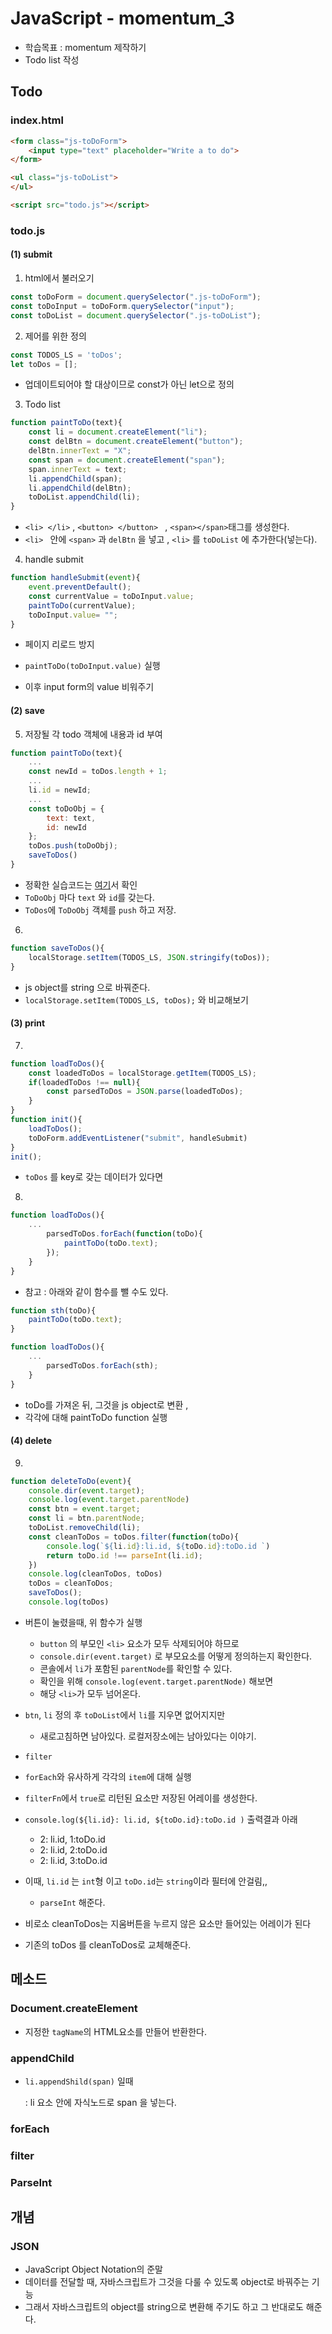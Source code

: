 # JavaScript - momentum_3

- 학습목표 : momentum 제작하기
- Todo list 작성



##   Todo

### index.html 

``` html 
<form class="js-toDoForm">
    <input type="text" placeholder="Write a to do">
</form>

<ul class="js-toDoList">
</ul>

<script src="todo.js"></script>
```



### todo.js 

####  (1) submit 

1. html에서 불러오기

``` js
const toDoForm = document.querySelector(".js-toDoForm");
const toDoInput = toDoForm.querySelector("input");
const toDoList = document.querySelector(".js-toDoList");
```



2. 제어를 위한 정의

``` js
const TODOS_LS = 'toDos';
let toDos = [];
```

- 업데이트되어야 할 대상이므로 const가 아닌 let으로 정의



3. Todo list 

```js
function paintToDo(text){
    const li = document.createElement("li");
    const delBtn = document.createElement("button");
    delBtn.innerText = "X"; 
    const span = document.createElement("span");
    span.innerText = text; 
    li.appendChild(span);
    li.appendChild(delBtn);
    toDoList.appendChild(li);
}
```

- `<li> </li>` , `<button> </button> ` , `<span></span>`태그를 생성한다. 
- `<li> ` 안에 `<span>` 과 `delBtn` 을 넣고 , `<li>` 를 `toDoList` 에 추가한다(넣는다).



4. handle submit

``` js
function handleSubmit(event){
    event.preventDefault();
    const currentValue = toDoInput.value;
    paintToDo(currentValue);
    toDoInput.value= "";
}
```

- 페이지 리로드 방지

- `paintToDo(toDoInput.value)` 실행

- 이후 input form의  value 비워주기




####  (2) save

5. 저장될 각 todo 객체에 내용과 id 부여 

``` js
function paintToDo(text){
    ... 
	const newId = toDos.length + 1;
    ... 
    li.id = newId;
    ...
    const toDoObj = {
        text: text,
        id: newId
    };
    toDos.push(toDoObj);
    saveToDos()
}
```

- 정확한 실습코드는 [여기](https://github.com/JungSWon/CODING/tree/master/JavaScript/nomad_coders)서 확인
- `ToDoObj` 마다 `text` 와 `id`를 갖는다. 
- `ToDos`에 `ToDoObj` 객체를 `push` 하고 저장.



6. 

``` js
function saveToDos(){
    localStorage.setItem(TODOS_LS, JSON.stringify(toDos));
}
```

- js object를 string 으로 바꿔준다.
- `localStorage.setItem(TODOS_LS, toDos);` 와 비교해보기



####  (3)  print

7. 

```js
function loadToDos(){
    const loadedToDos = localStorage.getItem(TODOS_LS);
    if(loadedToDos !== null){ 
        const parsedToDos = JSON.parse(loadedToDos);      
    }
}
function init(){
    loadToDos();
    toDoForm.addEventListener("submit", handleSubmit)
} 
init();
```

- `toDos` 를 key로 갖는 데이터가 있다면 



8. 

```js
function loadToDos(){
	...
        parsedToDos.forEach(function(toDo){
            paintToDo(toDo.text);
        });
    }
}
```

- 참고 : 아래와 같이 함수를 뺄 수도 있다.

``` js
function sth(toDo){
    paintToDo(toDo.text);
}

function loadToDos(){
    ...
        parsedToDos.forEach(sth);
    }
}
```

- toDo를 가져온 뒤, 그것을 js object로 변환 , 
- 각각에 대해 paintToDo function 실행 



####  (4) delete

9. 

```js
function deleteToDo(event){
    console.dir(event.target);
    console.log(event.target.parentNode)
    const btn = event.target;
    const li = btn.parentNode;
    toDoList.removeChild(li);
    const cleanToDos = toDos.filter(function(toDo){
        console.log(`${li.id}:li.id, ${toDo.id}:toDo.id `)
        return toDo.id !== parseInt(li.id);
    })
    console.log(cleanToDos, toDos)
    toDos = cleanToDos;
    saveToDos();
    console.log(toDos)
```

- 버튼이 눌렸을때, 위 함수가 실행
  - `button` 의 부모인 `<li>` 요소가 모두 삭제되어야 하므로
  - `console.dir(event.target)` 로 부모요소를 어떻게 정의하는지 확인한다. 
  - 콘솔에서 `li`가 포함된 `parentNode`를 확인할 수 있다.
  - 확인을 위해 `console.log(event.target.parentNode)` 해보면 
  - 해당 `<li>`가 모두 넘어온다. 
- `btn`, `li` 정의 후 `toDoList`에서 `li`를 지우면 없어지지만 
  -  새로고침하면 남아있다. 로컬저장소에는 남아있다는 이야기.

-  `filter` 
  - `forEach`와 유사하게 각각의 `item`에 대해 실행
  - `filterFn`에서 `true`로 리턴된 요소만 저장된 어레이를 생성한다.
  - `console.log(${li.id}: li.id, ${toDo.id}:toDo.id )` 출력결과 아래
    - 2: li.id, 1:toDo.id 
    - 2: li.id, 2:toDo.id 
    - 2: li.id, 3:toDo.id 
  - 이때, `li.id` 는 `int`형 이고 `toDo.id`는 `string`이라 필터에 안걸림,, 
    - `parseInt` 해준다. 

- 비로소 cleanToDos는 지움버튼을 누르지 않은 요소만 들어있는 어레이가 된다
- 기존의 toDos 를 cleanToDos로 교체해준다.



##   메소드

###  Document.createElement

- 지정한 `tagName`의 HTML요소를 만들어 반환한다.



###  appendChild

- `li.appendShild(span)` 일때 

  : li 요소 안에 자식노드로 span 을 넣는다. 



### forEach



### filter



###  ParseInt





##  개념 

### JSON

- JavaScript Object Notation의 준말 
- 데이터를 전달할 때, 자바스크립트가 그것을 다룰 수 있도록 object로 바꿔주는 기능
- 그래서 자바스크립트의 object를 string으로 변환해 주기도 하고 그 반대로도 해준다.